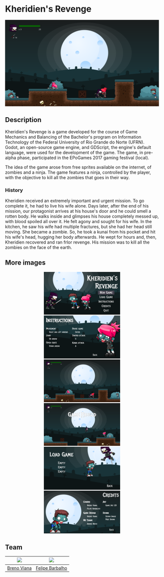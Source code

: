 # Kheridien's Revenge

![Kheridien's Revenge](img/game.png)

## Description

Kheridien's Revenge is a game developed for the course of Game Mechanics and Balancing of the Bachelor's program on Information Technology of the Federal University of Rio Grande do Norte (UFRN). Godot, an open-source game engine, and GDScript, the engine's default language, were used for the development of the game. The game, in pre-alpha phase, participated in the EPoGames 2017 gaming festival (local).

The idea of the game arose from free sprites available on the internet, of zombies and a ninja. The game features a ninja, controlled by the player, with the objective to kill all the zombies that goes in their way.

### History

Kheridien received an extremely important and urgent mission. To go complete it, he had to live his wife alone. Days later, after the end of his mission, our protagonist arrives at his house's door and he could smell a rotten body. He walks inside and glimpses his house completely messed up, with blood spoiled all over it. He felt agony and sought for his wife. In the kitchen, he saw his wife had multiple fractures, but she had her head still moving. She became a zombie. So, he took a kunai from his pocket and hit his wife's head, hugging her body afterwards. He wept for hours and, then, Kheridien recovered and ran frlor revenge. His mission was to kill all the zombies on the face of the earth.

## More images

<div style="margin: 0 auto; max-width: 250px;">
  <p align="center">
    <img src="img/main_menu.png" width="425"/>
    <img src="img/instructions.png" width="425"/>
    <img src="img/game.png" width="425"/>
    <img src="img/game_paused.png" width="425"/>
    <img src="img/load_game.png" width="425"/>
    <img src="img/credits.png" width="425"/>
  </p>
</div>

## Team

[<img src="https://avatars2.githubusercontent.com/u/17532418?v=3&s=400" width="100"/>](https://github.com/brenov) | [<img src="https://avatars2.githubusercontent.com/u/8813353?v=3&s=400" width="100"/>](https://github.com/Barbalho12)
---|---
[Breno Viana](https://github.com/brenov) | [Felipe Barbalho](https://github.com/Barbalho12)

